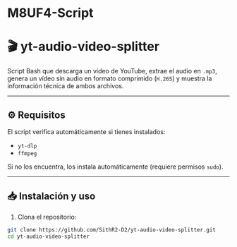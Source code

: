 # M8UF4-Script
# 🎬 yt-audio-video-splitter

Script Bash que descarga un vídeo de YouTube, extrae el audio en `.mp3`, genera un vídeo sin audio en formato comprimido (`H.265`) y muestra la información técnica de ambos archivos.

---

## ⚙️ Requisitos

El script verifica automáticamente si tienes instalados:

- `yt-dlp`
- `ffmpeg`

Si no los encuentra, los instala automáticamente (requiere permisos `sudo`).

---

## 📥 Instalación y uso

1. Clona el repositorio:

```bash
git clone https://github.com/SithR2-D2/yt-audio-video-splitter.git
cd yt-audio-video-splitter
